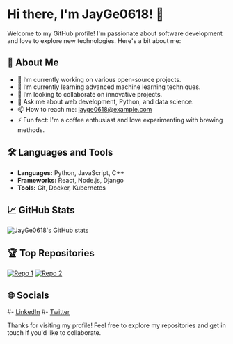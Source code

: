 # Hi there, I'm JayGe0618! 👋

Welcome to my GitHub profile! I'm passionate about software development and love to explore new technologies. Here's a bit about me:

## 🚀 About Me
- 🔭 I’m currently working on various open-source projects.
- 🌱 I’m currently learning advanced machine learning techniques.
- 👯 I’m looking to collaborate on innovative projects.
- 💬 Ask me about web development, Python, and data science.
- 📫 How to reach me: jayge0618@example.com
- ⚡ Fun fact: I'm a coffee enthusiast and love experimenting with brewing methods.

## 🛠️ Languages and Tools
- **Languages:** Python, JavaScript, C++
- **Frameworks:** React, Node.js, Django
- **Tools:** Git, Docker, Kubernetes

## 📈 GitHub Stats
![JayGe0618's GitHub stats](https://github-readme-stats.vercel.app/api?username=JayGe0618&show_icons=true&theme=radical)

## 🏆 Top Repositories
[![Repo 1](https://github-readme-stats.vercel.app/api/pin/?username=JayGe0618&repo=repo1&theme=radical)](https://github.com/JayGe0618/repo1)
[![Repo 2](https://github-readme-stats.vercel.app/api/pin/?username=JayGe0618&repo=repo2&theme=radical)](https://github.com/JayGe0618/repo2)

## 🌐 Socials
#- [LinkedIn](https://www.linkedin.com/in/jayge0618)
#- [Twitter](https://twitter.com/jayge0618)

Thanks for visiting my profile! Feel free to explore my repositories and get in touch if you'd like to collaborate.
